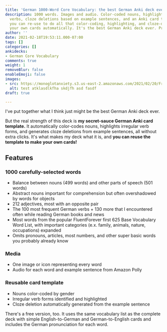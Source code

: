 ```yaml
---
title: 'German 1000-Word Core Vocabulary: the best German Anki deck ever. Probably.'
description: 1000 words. Images and audio. Color-coded nouns, highlighted irregular
  verbs, cloze deletions based on example sentences, and an Anki card template that
  you can re-use to do all that color-coding, highlighting, and cloze-deleting for
  your own cards automatically. It's the best German Anki deck ever. Probably.
author: ''
date: 2021-02-18T19:53:11.000-07:00
tags: []
categories: []
ankidecks:
- German Core Vocabulary
comments: true
weight: 1
removeBlur: false
enableEmoji: false
images:
- src: https://monoglotanxiety.s3.us-east-2.amazonaws.com/2021/02/20/FreebieAnki.png
  alt: test atklasdlkfha skdjfh asd fasdf
draft: true

---
```

I've put together what I think just might be the best German Anki deck ever.

But the real strength of this deck is **my secret-sauce German Anki card template.** It automatically color-codes nouns, highlights irregular verb forms, and generates cloze deletions from example sentences, all without extra clicks. It's what makes my deck what it is, and **you can reuse the template to make your own cards!**

 

## Features

### 1000 carefully-selected words

* Balance between nouns (499 words) and other parts of speech (501 words)
* Abstract nouns important for comprehension but often overshadowed by words for objects
* 212 adjectives, most with an opposite pair
* The 100 most frequent German verbs + 130 more that I encountered often while reading German books and news
* Most words from the popular FluentForever first 625 Base Vocabulary Word List, with important categories (e.x. family, animals, nature, occupations) expanded 
* Omits pronouns, articles, most numbers, and other super basic words you probably already know

### Media

* One image or icon representing every word
* Audio for each word and example sentence from Amazon Polly

### Reusable card template 

* Nouns color-coded by gender
* Irregular verb forms identified and highlighted
* Cloze deletion automatically generated from the example sentence

There's a free version, too. It uses the same vocabulary list as the complete deck with simple English-to-German and German-to-English cards and includes the German pronunciation for each word.